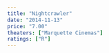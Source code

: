 ```yaml
---
title: "Nightcrawler"
date: "2014-11-13"
price: "7.00"
theaters: ["Marquette Cinemas"]
ratings: ["R"]
---
```


